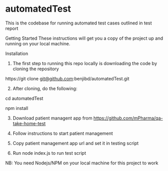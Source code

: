 # automatedTest
This is the codebase for running automated test cases outlined in test report

Getting Started
These instructions will get you a copy of the project up and running on your local machine.

Installation
1. The first step to running this repo locally is downloading the code by cloning the repository

 https://git clone git@github.com:benjibd/automatedTest.git
 
 2. After cloning, do the following:

 cd automatedTest
 
 npm install
 
3. Download patient managent app from https://github.com/mPharma/qa-take-home-test

4. Follow instructions to start patient management

5. Copy patient management app url and set it in testing script

6. Run node index.js to run test script


 
NB: You need Nodejs/NPM on your local machine for this project to work

